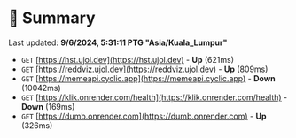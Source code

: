 # 📖 Summary
Last updated: **9/6/2024, 5:31:11 PTG "Asia/Kuala_Lumpur"**

- `GET` [https://hst.ujol.dev](https://hst.ujol.dev) - **Up** (621ms)
- `GET` [https://reddviz.ujol.dev](https://reddviz.ujol.dev) - **Up** (809ms)
- `GET` [https://memeapi.cyclic.app](https://memeapi.cyclic.app) - **Down** (10042ms)
- `GET` [https://klik.onrender.com/health](https://klik.onrender.com/health) - **Down** (169ms)
- `GET` [https://dumb.onrender.com](https://dumb.onrender.com) - **Up** (326ms)
